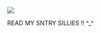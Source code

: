 ![](https://media.discordapp.net/attachments/896789562389585931/1190527034544357478/zeno-remake-tsugino-haru.gif?ex=65a21fb3&is=658faab3&hm=d7d1913bd2e1fdaef27afe9c65a2284aff5292071928f0dd00391395071dfc2b&=https://tenor.com/view/zeno-remake-tsugino-haru-maeno-aki-ushirono-fuyu-zeno-%E3%83%AA%E3%83%A1%E3%82%A4%E3%82%AF%E7%89%88-gif-14946920771830612617)

READ MY SNTRY SILLIES !! ^_^
